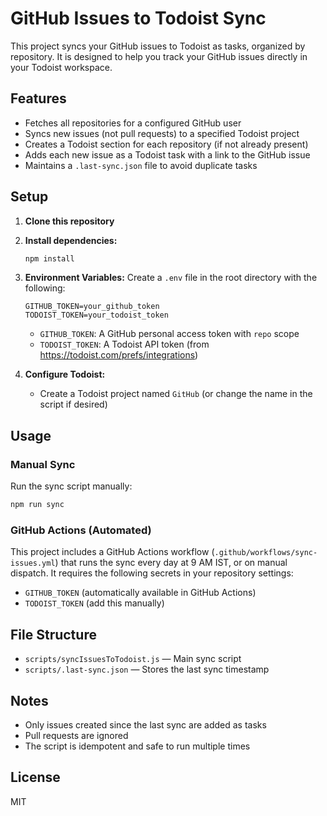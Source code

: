 # GitHub Issues to Todoist Sync

This project syncs your GitHub issues to Todoist as tasks, organized by repository. It is designed to help you track your GitHub issues directly in your Todoist workspace.

## Features

- Fetches all repositories for a configured GitHub user
- Syncs new issues (not pull requests) to a specified Todoist project
- Creates a Todoist section for each repository (if not already present)
- Adds each new issue as a Todoist task with a link to the GitHub issue
- Maintains a `.last-sync.json` file to avoid duplicate tasks

## Setup

1. **Clone this repository**
2. **Install dependencies:**
   ```sh
   npm install
   ```
3. **Environment Variables:**
   Create a `.env` file in the root directory with the following:

   ```env
   GITHUB_TOKEN=your_github_token
   TODOIST_TOKEN=your_todoist_token
   ```

   - `GITHUB_TOKEN`: A GitHub personal access token with `repo` scope
   - `TODOIST_TOKEN`: A Todoist API token (from https://todoist.com/prefs/integrations)

4. **Configure Todoist:**
   - Create a Todoist project named `GitHub` (or change the name in the script if desired)

## Usage

### Manual Sync

Run the sync script manually:

```sh
npm run sync
```

### GitHub Actions (Automated)

This project includes a GitHub Actions workflow (`.github/workflows/sync-issues.yml`) that runs the sync every day at 9 AM IST, or on manual dispatch. It requires the following secrets in your repository settings:

- `GITHUB_TOKEN` (automatically available in GitHub Actions)
- `TODOIST_TOKEN` (add this manually)

## File Structure

- `scripts/syncIssuesToTodoist.js` — Main sync script
- `scripts/.last-sync.json` — Stores the last sync timestamp

## Notes

- Only issues created since the last sync are added as tasks
- Pull requests are ignored
- The script is idempotent and safe to run multiple times

## License

MIT
